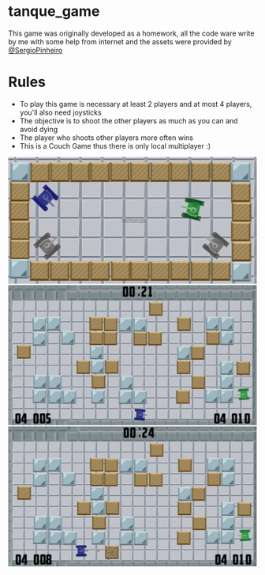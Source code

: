 # tanque_game

This game was originally developed as a homework, all the code ware write by me with some help from internet and the assets were provided by [@SergioPinheiro](https://github.com/SergioPinheiro)

# Rules

* To play this game is necessary at least 2 players and at most 4 players, you'll also need joysticks
* The objective is to shoot the other players as much as you can and avoid dying
* The player who shoots other players more often wins
* This is a Couch Game thus there is only local multiplayer :)

![img1](img/tanque1.png)
![img2](img/tanque2.png)
![img3](img/tanque3.png)
